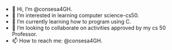 - 👋 Hi, I’m @consesa4GH.
- 👀 I’m interested in learning computer science-cs50.
- 🌱 I’m currently learning how to program using C.
- 💞️ I’m looking to collaborate on activities approved by my cs 50 Professor.
- 📫 How to reach me: @consesa4GH.

<!---
consesa4GH/consesa4GH is a ✨ special ✨ repository because its `README.md` (this file) appears on your GitHub profile.
You can click the Preview link to take a look at your changes.
--->
